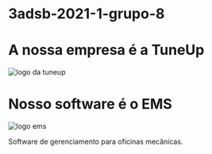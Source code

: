 # 3adsb-2021-1-grupo-8

# A nossa empresa é a TuneUp
<img src="https://github.com/BandTec/pi-3adsb-2021-1-grupo-8/blob/main/Logos/Tune-Up.png?raw=true" alt="logo da tuneup">

# Nosso software é o EMS
<img src="https://github.com/BandTec/pi-3adsb-2021-1-grupo-8/blob/main/Logos/EMS-Sem-Fundo.png?raw=true" alt="logo ems">
<p> Software de gerenciamento para oficinas mecânicas. </p>
